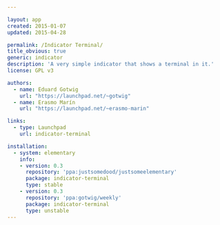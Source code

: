 ```yaml
---

layout: app
created: 2015-01-07
updated: 2015-04-28

permalink: /Indicator Terminal/
title_obvious: true
generic: indicator
description: 'A very simple indicator that shows a terminal in it.'
license: GPL v3

authors:
  - name: Eduard Gotwig
    url: "https://launchpad.net/~gotwig"
  - name: Erasmo Marín
    url: "https://launchpad.net/~erasmo-marin"

links:
  - type: Launchpad
    url: indicator-terminal

installation:
  - system: elementary
    info:
    - version: 0.3
      repository: 'ppa:justsomedood/justsomeelementary'
      package: indicator-terminal
      type: stable
    - version: 0.3
      repository: 'ppa:gotwig/weekly'
      package: indicator-terminal
      type: unstable
---
```

